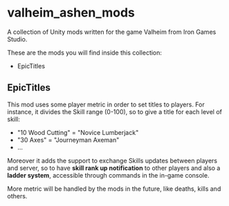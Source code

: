 # valheim_ashen_mods
A collection of Unity mods written for the game Valheim from Iron Games Studio.

These are the mods you will find inside this collection:
* EpicTitles

## EpicTitles

This mod uses some player metric in order to set titles to players. For instance, it divides the Skill range (0-100), so to give a title for each level of skill:
* "10 Wood Cutting" = "Novice Lumberjack"
* "30 Axes" = "Journeyman Axeman"
* ...

Moreover it adds the support to exchange Skills updates between players and server, so to have **skill rank up notification** to other players and also a **ladder system**, accessible through commands in the in-game console.

More metric will be handled by the mods in the future, like deaths, kills and others.